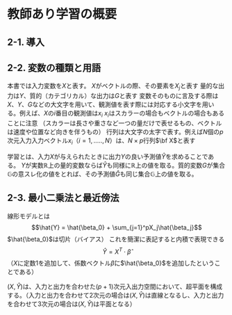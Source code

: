 # 教師あり学習の概要

## 2-1. 導入

## 2-2. 変数の種類と用語
本書では入力変数を$X$と表す。
$X$がベクトルの際、その要素を$X_j$と表す
量的な出力は$Y$、質的（カテゴリカル）な出力は$G$と表す
変数そのものに言及する際は$X$、$Y$、$G$などの大文字を用いて、観測値を表す際には対応する小文字を用いる。例えば、$X$の$i$番目の観測値は$x_i$
$x_i$はスカラーの場合もベクトルの場合もあることに注意
（スカラーは長さや重さなど一つの量だけで表せるもの、ベクトルは速度や位置など向きを伴うもの）
行列は大文字の太字で表す。例えば$N$個の$p$次元入力入力ベクトル$x_i$（$i = 1,....., N$）は、$N\times p$行列$\bf X$と表す

学習とは、入力$X$が与えられたときに出力$Y$の良い予測値$\hat{Y}$を求めることである。
$Y$が実数$\mathbb{R}$上の量的変数ならば$\hat{Y}$も同様に$\mathbb{R}$上の値を取る。質的変数$G$が集合$\mathbb{G}$の意スレ化の値をとれば、その予測値$\hat{G}$も同じ集合$\mathbb{G}$上の値を取る。

## 2-3. 最小二乗法と最近傍法

線形モデルとは
$$\hat{Y} = \hat{\beta_0} + \sum_{j=1}^pX_j\hat{\beta_j}$$
$\hat{\beta_0}$は切片（バイアス）
これを簡潔に表記すると内積で表現できる
$$\hat{Y} = X^{T}\cdot \hat{\beta}$$
（$X$に定数1を追加して、係数ベクトル$\hat{\beta}$に$\hat{\beta_0}$を追加したということである）

$(X, \hat{Y})$は、入力と出力を合わせた$(p+1)$次元入出力空間において、超平面を構成する。（入力と出力を合わせて2次元の場合は$(X, \hat{Y})$は直線となるし、入力と出力を合わせて3次元の場合は$(X, \hat{Y})$は平面となる）

